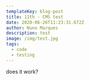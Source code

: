 ```yaml
---
templateKey: blog-post
title: 11th - CMS test
date: 2020-06-26T11:23:31.672Z
author: Nuno Marques
description: test
image: /img/test.jpg
tags:
  - code
  - testing
---
```


does it work?

